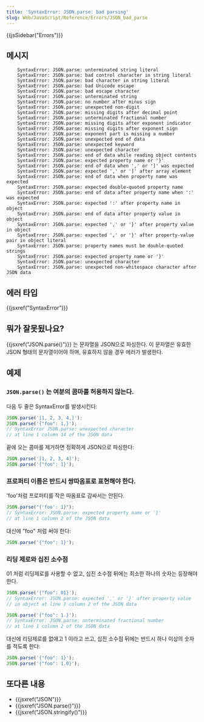 ```yaml
---
title: 'SyntaxError: JSON.parse: bad parsing'
slug: Web/JavaScript/Reference/Errors/JSON_bad_parse
---
```


{{jsSidebar("Errors")}}

## 메시지

```
    SyntaxError: JSON.parse: unterminated string literal
    SyntaxError: JSON.parse: bad control character in string literal
    SyntaxError: JSON.parse: bad character in string literal
    SyntaxError: JSON.parse: bad Unicode escape
    SyntaxError: JSON.parse: bad escape character
    SyntaxError: JSON.parse: unterminated string
    SyntaxError: JSON.parse: no number after minus sign
    SyntaxError: JSON.parse: unexpected non-digit
    SyntaxError: JSON.parse: missing digits after decimal point
    SyntaxError: JSON.parse: unterminated fractional number
    SyntaxError: JSON.parse: missing digits after exponent indicator
    SyntaxError: JSON.parse: missing digits after exponent sign
    SyntaxError: JSON.parse: exponent part is missing a number
    SyntaxError: JSON.parse: unexpected end of data
    SyntaxError: JSON.parse: unexpected keyword
    SyntaxError: JSON.parse: unexpected character
    SyntaxError: JSON.parse: end of data while reading object contents
    SyntaxError: JSON.parse: expected property name or '}'
    SyntaxError: JSON.parse: end of data when ',' or ']' was expected
    SyntaxError: JSON.parse: expected ',' or ']' after array element
    SyntaxError: JSON.parse: end of data when property name was expected
    SyntaxError: JSON.parse: expected double-quoted property name
    SyntaxError: JSON.parse: end of data after property name when ':' was expected
    SyntaxError: JSON.parse: expected ':' after property name in object
    SyntaxError: JSON.parse: end of data after property value in object
    SyntaxError: JSON.parse: expected ',' or '}' after property value in object
    SyntaxError: JSON.parse: expected ',' or '}' after property-value pair in object literal
    SyntaxError: JSON.parse: property names must be double-quoted strings
    SyntaxError: JSON.parse: expected property name or '}'
    SyntaxError: JSON.parse: unexpected character
    SyntaxError: JSON.parse: unexpected non-whitespace character after JSON data
```

## 에러 타입

{{jsxref("SyntaxError")}}

## 뭐가 잘못됬나요?

{{jsxref("JSON.parse()")}} 는 문자열을 JSON으로 파싱한다. 이 문자열은 유효한 JSON 형태의 문자열이어야 하며, 유효하지 않을 경우 에러가 발생한다.

## 예제

### `JSON.parse()` 는 여분의 콤마를 허용하지 않는다.

다음 두 줄은 SyntaxError를 발생시킨다:

```js example-bad
JSON.parse('[1, 2, 3, 4,]');
JSON.parse('{"foo": 1,}');
// SyntaxError JSON.parse: unexpected character
// at line 1 column 14 of the JSON data
```

끝에 오는 콤마를 제거하면 정확하게 JSON으로 파싱한다:

```js example-good
JSON.parse('[1, 2, 3, 4]');
JSON.parse('{"foo": 1}');
```

### 프로퍼티 이름은 반드시 쌍따옴표로 표현해야 한다.

'foo'처럼 프로퍼티를 작은 따옴표로 감싸서는 안된다.

```js example-bad
JSON.parse("{'foo': 1}");
// SyntaxError: JSON.parse: expected property name or '}'
// at line 1 column 2 of the JSON data
```

대신에 "foo" 처럼 써야 한다:

```js example-good
JSON.parse('{"foo": 1}');
```

### 리딩 제로와 십진 소수점

01 처럼 리딩제로를 사용할 수 없고, 십진 소수점 뒤에는 최소한 하나의 숫자는 등장해야 한다.

```js example-bad
JSON.parse('{"foo": 01}');
// SyntaxError: JSON.parse: expected ',' or '}' after property value
// in object at line 1 column 2 of the JSON data

JSON.parse('{"foo": 1.}');
// SyntaxError: JSON.parse: unterminated fractional number
// at line 1 column 2 of the JSON data
```

대신에 리딩제로를 없애고 1 이라고 쓰고, 십진 소수점 뒤에는 반드시 하나 이상의 숫자를 적도록 한다:

```js example-good
JSON.parse('{"foo": 1}');
JSON.parse('{"foo": 1.0}');
```

## 또다른 내용

- {{jsxref("JSON")}}
- {{jsxref("JSON.parse()")}}
- {{jsxref("JSON.stringify()")}}
